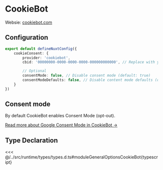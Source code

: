 # CookieBot

Websie: [cookiebot.com](https://cookiebot.com)


## Configuration

```typescript
export default defineNuxtConfig({
    cookieConsent: {
        provider: 'cookiebot',
        cbid: '00000000-0000-0000-0000-000000000000', // Replace with you own cbid

        // Optional
        consentMode: false, // Disable consent mode (default: true)
        consentModeDefaults: false, // Disable content mode defaults (default: true)
    }
})
```

## Consent mode
By default CookieBot enables Consent Mode (opt-out).

[Read more about Google Consent Mode in CookieBot &rarr;](https://support.cookiebot.com/hc/en-us/articles/360016047000-Cookiebot-and-Google-Consent-Mode)

## Type Declaration
<<< @/../src/runtime/types/types.d.ts#moduleGeneralOptionsCookieBot{typescript}

